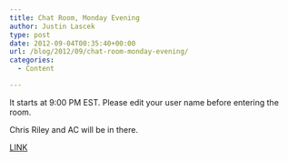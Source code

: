 ```yaml
---
title: Chat Room, Monday Evening
author: Justin Lascek
type: post
date: 2012-09-04T00:35:40+00:00
url: /blog/2012/09/chat-room-monday-evening/
categories:
  - Content

---
```

It starts at 9:00 PM EST. Please edit your user name before entering the room.

Chris Riley and AC will be in there.

<a href="http://widget.mibbit.com/?settings=d979218505a306cbee7d9302470fe159&server=irc.synirc.net&channel=%2370sbig" target="_blank">LINK</a>
